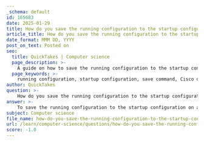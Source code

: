 ```yaml
---
_schema: default
id: 165683
date: 2025-01-29
title: How do you save the running configuration to the startup configuration on a router?
article_title: How do you save the running configuration to the startup configuration on a router?
date_format: MMM DD, YYYY
post_on_text: Posted on
seo:
  title: QuickTakes | Computer science
  page_description: >-
    A guide on how to save the running configuration to the startup configuration on a Cisco router, including commands and methods for both basic and automatic saving.
  page_keywords: >-
    running configuration, startup configuration, save command, Cisco devices, copy running-config startup-config, write command, fast saving, auto-save configuration, configuration commit, router, preserve configuration, reboot
author: QuickTakes
question: >-
    How do you save the running configuration to the startup configuration on a router?
answer: >-
    To save the running configuration to the startup configuration on a router, particularly for Cisco devices, you can use the following commands:\n\n1. **Basic Save Command**:\n   - The most common command to save the running configuration to the startup configuration is:\n     ```\n     copy running-config startup-config\n     ```\n   - Alternatively, you can use the shorthand command:\n     ```\n     write\n     ```\n\n2. **Fast Saving**:\n   - If you want to save the configuration quickly without the safety checks, you can use the fast saving method. However, this method is riskier as it may lead to loss of the existing configuration if a power failure occurs during the save process.\n\n3. **Auto-Save Configuration**:\n   - You can configure the router to automatically back up the running configuration by using the command:\n     ```\n     configuration commit auto-save\n     ```\n   - This feature saves the configuration to a specified location after every commit.\n\nUsing these commands ensures that your current configuration is preserved and will be loaded upon the next reboot of the router, preventing any loss of changes made during the current session.
subject: Computer science
file_name: how-do-you-save-the-running-configuration-to-the-startup-configuration-on-a-router.md
url: /learn/computer-science/questions/how-do-you-save-the-running-configuration-to-the-startup-configuration-on-a-router
score: -1.0
---
```


&nbsp;